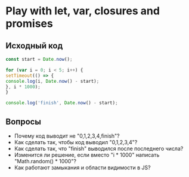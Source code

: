 # Play with let, var, closures and promises

## Исходный код

```javascript
const start = Date.now();

for (var i = 0; i < 5; i++) {
setTimeout(() => {
console.log(i, Date.now() - start);
}, i * 1000);
}

console.log('finish', Date.now() - start);
```

## Вопросы

- Почему код выводит не "0,1,2,3,4,finish"?
- Как сделать так, чтобы код выводил "0,1,2,3,4"?
- Как сделать так, что "finish" выводился после последнего числа?
- Изменится ли решение, если вместо "i * 1000" написать "Math.random() * 1000"?
- Как работают замыкания и области видимости в JS?
